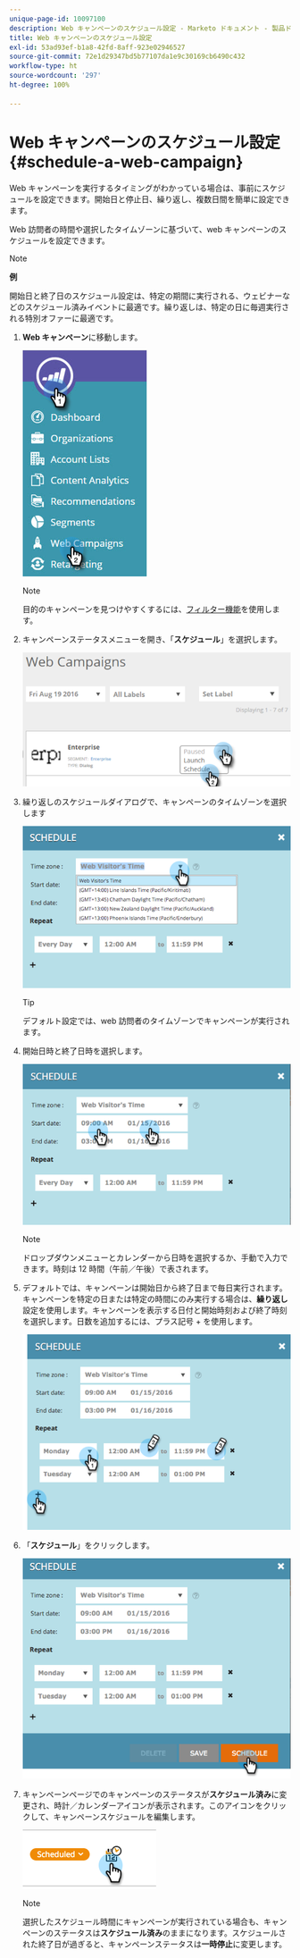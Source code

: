 ```yaml
---
unique-page-id: 10097100
description: Web キャンペーンのスケジュール設定 - Marketo ドキュメント - 製品ドキュメント
title: Web キャンペーンのスケジュール設定
exl-id: 53ad93ef-b1a8-42fd-8aff-923e02946527
source-git-commit: 72e1d29347bd5b77107da1e9c30169cb6490c432
workflow-type: ht
source-wordcount: '297'
ht-degree: 100%

---
```


# Web キャンペーンのスケジュール設定 {#schedule-a-web-campaign}

Web キャンペーンを実行するタイミングがわかっている場合は、事前にスケジュールを設定できます。開始日と停止日、繰り返し、複数日間を簡単に設定できます。

Web 訪問者の時間や選択したタイムゾーンに基づいて、web キャンペーンのスケジュールを設定できます。

>[!NOTE]
>
>**例**
>
>開始日と終了日のスケジュール設定は、特定の期間に実行される、ウェビナーなどのスケジュール済みイベントに最適です。繰り返しは、特定の日に毎週実行される特別オファーに最適です。

1. **Web キャンペーン**&#x200B;に移動します。

   ![](assets/image2016-8-18-16-3a38-3a47.png)

   >[!NOTE]
   >
   >目的のキャンペーンを見つけやすくするには、[フィルター機能](/help/marketo/product-docs/web-personalization/working-with-web-campaigns/filter-web-campaigns.md)を使用します。

1. キャンペーンステータスメニューを開き、「**スケジュール**」を選択します。

   ![](assets/image2016-8-18-16-3a41-3a45.png)

1. 繰り返しのスケジュールダイアログで、キャンペーンのタイムゾーンを選択します

   ![](assets/image2016-1-14-8-3a14-3a20.png)

   >[!TIP]
   >
   >デフォルト設定では、web 訪問者のタイムゾーンでキャンペーンが実行されます。

1. 開始日時と終了日時を選択します。

   ![](assets/image2016-1-14-8-3a16-3a12.png)

   >[!NOTE]
   >
   >ドロップダウンメニューとカレンダーから日時を選択するか、手動で入力できます。時刻は 12 時間（午前／午後）で表されます。

1. デフォルトでは、キャンペーンは開始日から終了日まで毎日実行されます。キャンペーンを特定の日または特定の時間にのみ実行する場合は、**繰り返し**&#x200B;設定を使用します。キャンペーンを表示する日付と開始時刻および終了時刻を選択します。日数を追加するには、プラス記号 + を使用します。

   ![](assets/image2016-1-14-8-3a19-3a37.png)

1. 「**スケジュール**」をクリックします。

   ![](assets/image2016-1-14-8-3a27-3a55.png)

1. キャンペーンページでのキャンペーンのステータスが&#x200B;**スケジュール済み**&#x200B;に変更され、時計／カレンダーアイコンが表示されます。このアイコンをクリックして、キャンペーンスケジュールを編集します。

   ![](assets/image2016-1-14-8-3a27-3a32.png)

   >[!NOTE]
   >
   >選択したスケジュール時間にキャンペーンが実行されている場合も、キャンペーンのステータスは&#x200B;**スケジュール済み**&#x200B;のままになります。スケジュールされた終了日が過ぎると、キャンペーンステータスは&#x200B;**一時停止**&#x200B;に変更します。
